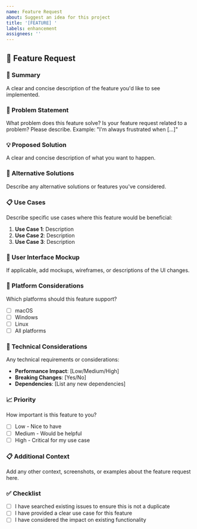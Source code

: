 ```yaml
---
name: Feature Request
about: Suggest an idea for this project
title: '[FEATURE] '
labels: enhancement
assignees: ''
---
```


## 🚀 Feature Request

### 📝 Summary
A clear and concise description of the feature you'd like to see implemented.

### 🎯 Problem Statement
What problem does this feature solve? Is your feature request related to a problem? Please describe.
Example: "I'm always frustrated when [...]"

### 💡 Proposed Solution
A clear and concise description of what you want to happen.

### 🔄 Alternative Solutions
Describe any alternative solutions or features you've considered.

### 📋 Use Cases
Describe specific use cases where this feature would be beneficial:

1. **Use Case 1**: Description
2. **Use Case 2**: Description
3. **Use Case 3**: Description

### 🎨 User Interface Mockup
If applicable, add mockups, wireframes, or descriptions of the UI changes.

### 📱 Platform Considerations
Which platforms should this feature support?
- [ ] macOS
- [ ] Windows
- [ ] Linux
- [ ] All platforms

### 🔧 Technical Considerations
Any technical requirements or considerations:

- **Performance Impact**: [Low/Medium/High]
- **Breaking Changes**: [Yes/No]
- **Dependencies**: [List any new dependencies]

### 📈 Priority
How important is this feature to you?
- [ ] Low - Nice to have
- [ ] Medium - Would be helpful
- [ ] High - Critical for my use case

### 📋 Additional Context
Add any other context, screenshots, or examples about the feature request here.

### ✅ Checklist
- [ ] I have searched existing issues to ensure this is not a duplicate
- [ ] I have provided a clear use case for this feature
- [ ] I have considered the impact on existing functionality
